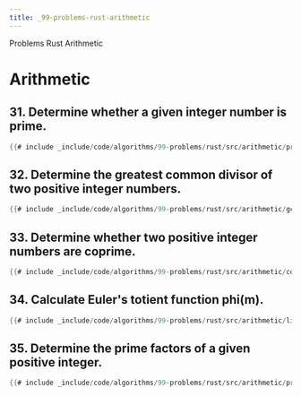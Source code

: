```yaml
---
title: _99-problems-rust-arithmetic
---
```


Problems Rust Arithmetic

# Arithmetic

## 31. Determine whether a given integer number is prime.

```rs
{{# include _include/code/algorithms/99-problems/rust/src/arithmetic/prime.rs }}
```

## 32. Determine the greatest common divisor of two positive integer numbers.

```rs
{{# include _include/code/algorithms/99-problems/rust/src/arithmetic/gcd.rs }}
```

## 33. Determine whether two positive integer numbers are coprime.

```rs
{{# include _include/code/algorithms/99-problems/rust/src/arithmetic/coprime.rs }}
```

## 34. Calculate Euler\'s totient function phi(m).

```rs
{{# include _include/code/algorithms/99-problems/rust/src/arithmetic/list_primes.rs }}
```

## 35. Determine the prime factors of a given positive integer.

```rs
{{# include _include/code/algorithms/99-problems/rust/src/arithmetic/prime_factors.rs }}
```
